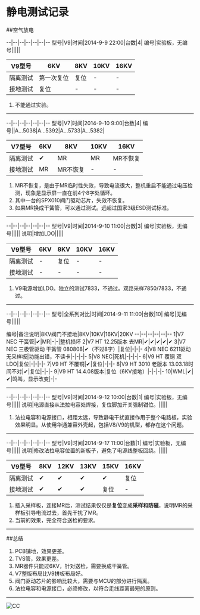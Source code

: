 <head>
<title>静电测试记录</title>
<meta http-equiv="content-type" content="text/html; charset=UTF-8">
<link href="mkd.css" rel="stylesheet" type="text/css">
</head>


静电测试记录
========================

##空气放电

--|--|--|--|--|--|--
型号|V9|时间|2014-9-9 22:00|台数|4|
编号|实验板，无编号|||||


V9型号|6KV|8KV|10KV|16KV
--|--|--|--|--
隔离测试|第一次复位|复位|-|-
接地测试|复位|-|-|-


1. 不能通过实验。

---

--|--|--|--|--|--|--
型号|V7|时间|2014-9-10 9:00|台数|4|
编号||A...5038|A...5392|A...5733|A...5382|


V7型号|6KV|8KV|10KV|16KV
--|--|--|--|--
隔离测试|✔|MR|MR|MR不恢复
接地测试|MR|MR不恢复|-|-


1. MR不恢复，是由于MR临时性失效，导致电流很大，整机重启不能通过电压检测，现象是显示屏一直在前4个8字处循环。
1. 其中一台的SPX010阀门驱动芯片，失效不恢复。
1. 如果MR换成干簧管，可以通过测试。远超过国家3级ESD测试标准。

---

--|--|--|--|--|--|--
型号|V9|时间|2014-9-10 11:00|台数|3|
编号|实验板，无编号|||||
说明|增加LDO|||||


V9型号|6KV|8KV|10KV|16KV
--|--|--|--|--
隔离测试|-|复位|-|-
接地测试|-|-|-|-


1. V9电源增加LDO。独立的测试7833，不通过。双路采样7850/7833，不通过。

---

--|--|--|--|--|--|--
型号|全系列对比|时间|2014-9-11 11:00|台数|10|
编号|无编号|||||


编号|备注说明|8KV阀门不接地|8KV|10KV|16KV|20KV
--|--|--|--|--|--
1|V7 NEC 干簧管|✔|MR|-|-|整机损坏
2|V7 HT 12.25版本 去MR|✔|✔|✔|✔|✔
3|V7 NEC 三极管驱动 干簧管 080808|✔（不过8字）|复位|-|-|-
4|V8 NEC 6211驱动 无采样板|功能出错，不读卡|-|-|-|-
5|V8 NEC|死机|-|-|-|-
6|V9 HT 覆铜 双LDO|复位|-|-|-|-
7|V9 HT 不覆铜|✔|复位|-|-|-
8|V9 HT 3010 老版本 13.03.18时间不对|✔|复位|-|-|-
9|V9 HT 14.4.08版本|复位（6KV接地）|-|-|-|-
10|WML|✔|✔|鸣叫，显示改变|-|-

---

--|--|--|--|--|--|--
型号|V9|时间|2014-9-12 10:00|台数|1|
编号|实验板，无编号|||||
说明|电源直接从法拉电容处焊接，复位脚加开关强制钳位。|||||


1. 法拉电容和电源接口，相距太远，导致静电干扰直接作用于整个电路板，实验效果明显。从使用华通兼容外壳起，包括V8/V9的机型，都存在这个问题。

---

--|--|--|--|--|--|--
型号|V9|时间|2014-9-17 11:00|台数|1|
编号|实验板，无编号|||||
说明|修改法拉电容位置的新板子，避免了电源线整板回绕。|||||


V9型号|8KV|12KV|13KV|15KV|16KV
--|--|--|--|--|--
隔离测试|✔|✔|✔|✔|复位
接地测试|✔|✔|✔|复位|-


1. 插入采样板，连接MR后，测试结果仅仅是**复位**变成**采样和防磁**，说明MR的采样板引导电流过去，首先干扰了MR。
1. 当前的效果，完全符合送检的要求。


---

##总结
1. PCB铺地，效果更差。
1. TVS管，效果更差。
1. MR器件只能过6KV，针对送检，需要换成干簧管。
1. V7整版布局比V9拼板布局好。
1. 阀门驱动芯片的影响比较大，需要与MCU的部分进行隔离。
1. 法拉电容和电源接口，必须修改，以符合走线距离最短的原则。

---
![CC](CC-by-nc-nd.svg)
